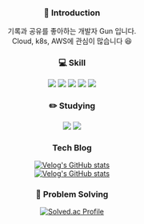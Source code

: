 <div align="center">

### 🙌 Introduction
기록과 공유를 좋아하는 개발자 Gun 입니다.   
Cloud, k8s, AWS에 관심이 많습니다 😆

### 💻 Skill    
<img src="https://img.shields.io/badge/Amazon_AWS-232F3E?style=for-the-badge&logo=amazon-aws&logoColor=white">
<img src="https://img.shields.io/badge/docker-%230db7ed.svg?style=for-the-badge&logo=docker&logoColor=white">
<img src="https://img.shields.io/badge/Java-ED8B00?style=for-the-badge&logo=openjdk&logoColor=white">
<img src="https://img.shields.io/badge/Spring-6DB33F?style=for-the-badge&logo=spring&logoColor=white"> 
<img src="https://img.shields.io/badge/MySQL-00000F?style=for-the-badge&logo=mysql&logoColor=white">    

### ✏️ Studying   
<img src="https://img.shields.io/badge/Vue.js-35495E?style=for-the-badge&logo=vue.js&logoColor=4FC08D">
<img src="https://img.shields.io/badge/kubernetes-%23326ce5.svg?style=for-the-badge&logo=kubernetes&logoColor=white">   

### Tech Blog   
[![Velog's GitHub stats](https://velog-readme-stats.vercel.app/api/badge?name=gunkim95)](https://velog.io/@gunkim95)  
[![Velog's GitHub stats](https://velog-readme-stats.vercel.app/api?name=gunkim95)](https://velog-readme-stats.vercel.app/api/redirect?name=gunkim95)  

### 🧠 Problem Solving   
[![Solved.ac Profile](http://mazassumnida.wtf/api/generate_badge?boj=rlarjs7879)](https://solved.ac/rlarjs7879)

</div> 
